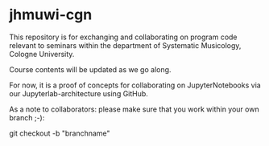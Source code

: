 # jhmuwi-cgn

This repository is for exchanging and collaborating on program code relevant to seminars within the department of Systematic Musicology, Cologne University.

Course contents will be updated as we go along.

For now, it is a proof of concepts for collaborating on JupyterNotebooks via our Jupyterlab-architecture using GitHub.

As a note to collaborators:
please make sure that you work within your own branch ;-):


git checkout -b "branchname" 
